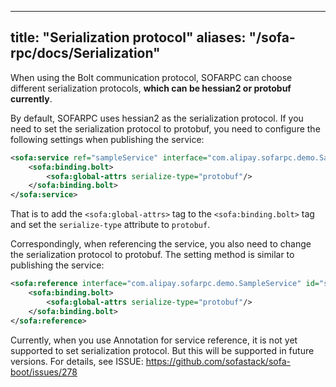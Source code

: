 
---

title: "Serialization protocol"
aliases: "/sofa-rpc/docs/Serialization"
---

When using the Bolt communication protocol, SOFARPC can choose different serialization protocols, **which can be hessian2 or protobuf currently**.

By default, SOFARPC uses hessian2 as the serialization protocol. If you need to set the serialization protocol to protobuf, you need to configure the following settings when publishing the service:

```xml
<sofa:service ref="sampleService" interface="com.alipay.sofarpc.demo.SampleService">
    <sofa:binding.bolt>
        <sofa:global-attrs serialize-type="protobuf"/>
    </sofa:binding.bolt>
</sofa:service>
```

That is to add the `<sofa:global-attrs>` tag to the `<sofa:binding.bolt>` tag and set the `serialize-type` attribute to `protobuf`.

Correspondingly, when referencing the service, you also need to change the serialization protocol to protobuf. The setting method is similar to publishing the service:

```xml
<sofa:reference interface="com.alipay.sofarpc.demo.SampleService" id="sampleServiceRef" jvm-first="false">
    <sofa:binding.bolt>
        <sofa:global-attrs serialize-type="protobuf"/>
    </sofa:binding.bolt>
</sofa:reference>
```

Currently, when you use Annotation for service reference, it is not yet supported to set serialization protocol. But this will be supported in future versions. For details, see ISSUE: <https://github.com/sofastack/sofa-boot/issues/278>
